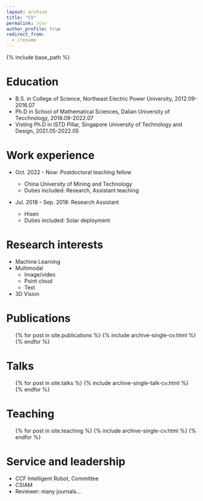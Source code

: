 ```yaml
---
layout: archive
title: "CV"
permalink: /cv/
author_profile: true
redirect_from:
  - /resume
---
```


{% include base_path %}

Education
======
* B.S. in College of Science, Northeast Electric Power University, 2012.09-2016.07
* Ph.D in School of Mathematical Sciences, Dalian University of Tecchnology, 2018.09-2022.07
* Visting Ph.D in ISTD Pillar, Singapore University of Technology and Design, 2021.05-2022.05 

Work experience
======

* Oct. 2022 - Now: Postdoctoral teaching fellow
  * China University of Mining and Technology
  * Duties included: Research, Assistant teaching
  
* Jul. 2018 - Sep. 2018: Research Assistant
  * Hisen
  * Duties included: Solar deployment
  
Research interests
======
* Machine Learning
* Multimodal 
  * Image/video
  * Point cloud
  * Text
* 3D Vision

Publications
======
  <ul>{% for post in site.publications %}
    {% include archive-single-cv.html %}
  {% endfor %}</ul>
  
Talks
======
  <ul>{% for post in site.talks %}
    {% include archive-single-talk-cv.html %}
  {% endfor %}</ul>
  
Teaching
======
  <ul>{% for post in site.teaching %}
    {% include archive-single-cv.html %}
  {% endfor %}</ul>
  
Service and leadership
======
* CCF Intelligent Robot, Committee
* CSIAM 
* Reviewer: many journals...
